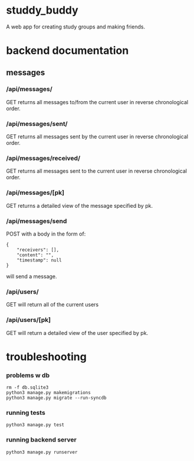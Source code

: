 # studdy_buddy
A web app for creating study groups and making friends.


# backend documentation
## messages
### /api/messages/
GET returns all messages to/from the current user in reverse chronological order.

### /api/messages/sent/
GET returns all messages sent by the current user in reverse chronological order.

### /api/messages/received/
GET returns all messages sent to the current user in reverse chronological order.

### /api/messages/[pk]
GET returns a detailed view of the message specified by pk.

### /api/messages/send
POST with a body in the form of:
```
{
    "receivers": [],
    "content": "",
    "timestamp": null
}
```
will send a message.

### /api/users/
GET will return all of the current users

### /api/users/[pk]
GET will return a detailed view of the user specified by pk.




# troubleshooting
### problems w db
```
rm -f db.sqlite3
python3 manage.py makemigrations
python3 manage.py migrate --run-syncdb
```
### running tests
```
python3 manage.py test
```
### running backend server
```
python3 manage.py runserver
```
